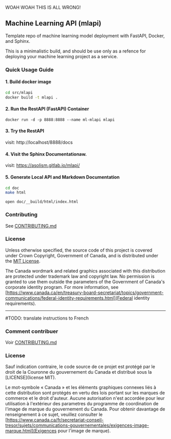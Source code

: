 WOAH WOAH THIS IS ALL WRONG!

## Machine Learning API (mlapi)

Template repo of machine learning model deployment with FastAPI, Docker, and Sphinx. 

This is a minimalistic build, and should be use only as a refence for deploying your 
machine learning project as a service.

### Quick Usage Guide 


#### 1. Build docker image 

```bash
cd src/mlapi
docker build -t mlapi . 
```

#### 2. Run the RestAPI (FastAPI) Container

```
docker run -d -p 8888:8888 --name ml-mlapi mlapi
```

#### 3. Try the RestAPI 

visit: http://localhost/8888/docs 


#### 4. Visit the Sphinx Documentationaw. 

visit: https://asolism.gitlab.io/mlapi/


#### 5. Generate Local API and Markdown Documentation

```bash
cd doc
make html
```

`open doc/__build/html/index.html`

### Contributing

See [CONTRIBUTING.md](CONTRIBUTING.md)

### License

Unless otherwise specified, the source code of this project is covered under Crown Copyright, Government of Canada, and is distributed under the [MIT License](LICENSE).

The Canada wordmark and related graphics associated with this distribution are protected under trademark law and copyright law. No permission is granted to use them outside the parameters of the Government of Canada's corporate identity program. For more information, see [https://www.canada.ca/en/treasury-board-secretariat/topics/government-communications/federal-identity-requirements.html](Federal identity requirements).

______________________

#TODO: translate instructions to French

### Comment contribuer

Voir [CONTRIBUTING.md](CONTRIBUTING.md)

### License

Sauf indication contraire, le code source de ce projet est protégé par le droit de la Couronne du gouvernement du Canada et distribué sous la [LICENSE](license MIT).

Le mot-symbole « Canada » et les éléments graphiques connexes liés à cette distribution sont protégés en vertu des lois portant sur les marques de commerce et le droit d'auteur. Aucune autorisation n'est accordée pour leur utilisation à l'extérieur des parametres du programme de coordination de l'image de marque du gouvernement du Canada. Pour obtenir davantage de renseignement à ce sujet, veuillez consulter le [https://www.canada.ca/fr/secretariat-conseil-tresor/sujets/communications-gouvernementales/exigences-image-marque.html](Exigences pour l'image de marque).
